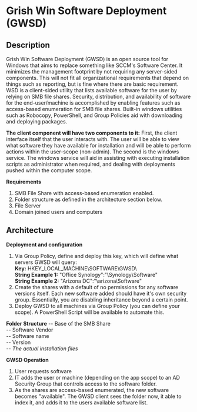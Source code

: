 # Grish Win Software Deployment (GWSD)

## Description
Grish Win Software Deployment (GWSD) is an open source tool for Windows that aims to replace something like SCCM's Software Center. It minimizes the management footprint by not requiring any server-sided components. This will not fit all organizational requirements that depend on things such as reporting, but is fine where there are basic requirement. WSD is a client-sided utility that lists available software for the user by relying on SMB file shares. Security, distribution, and availability of software for the end-user/machine is accomplished by enabling features such as access-based enumeration for SMB file shares. Built-in windows utilities such as Robocopy, PowerShell, and Group Policies aid with downloading and deploying packages.

**The client component will have two components to it:**
First, the client interface itself that the user interacts with. The user will be able to view what software they have available for installation and will be able to perform actions within the user-scope (non-admin). The second is the windows service. The windows service will aid in assisting with executing installation scripts as administrator when required, and dealing with deployments pushed within the computer scope.

**Requirements**
1. SMB File Share with access-based enumeration enabled.
2. Folder structure as defined in the architecture section below.
3. File Server
4. Domain joined users and computers

## Architecture
**Deployment and configuration**
1. Via Group Policy, define and deploy this key, which will define what servers GWSD will query:  
    **Key:** HKEY_LOCAL_MACHINE\SOFTWARE\GWSD\  
    **String Example 1:** "Office Synology":"\\Synology\Software"  
    **String Example 2:** "Arizona DC":"\\arizona\Software"
2. Create the shares with a default of no permissions for any software versions itself. Each new software added should have it's own security group. Essentially, you are disabling inheritance beyond a certain point.
3. Deploy GWSD to all machines via Group Policy (you can define your scope). A PowerShell Script will be available to automate this.

**Folder Structure**
-- Base of the SMB Share  
    -- Software Vendor  
        -- Software name  
            -- Version  
                -- *The actual installation files*

**GWSD Operation**
1. User requests software
2. IT adds the user or machine (depending on the app scope) to an AD Security Group that controls access to the software folder.
3. As the shares are access-based enumerated, the new software becomes "available". The GWSD client sees the folder now, it able to index it, and adds it to the users available software list.